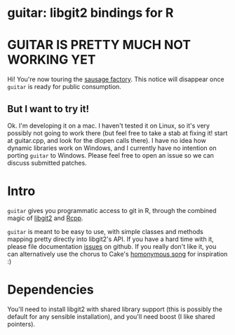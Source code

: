 # guitar: libgit2 bindings for R

# GUITAR IS PRETTY MUCH NOT WORKING YET

Hi! You're now touring the [sausage factory](http://en.wikiquote.org/wiki/John_Godfrey_Saxe). This notice will disappear
once `guitar` is ready for public consumption.

## But I want to try it!

Ok. I'm developing it on a mac. I haven't tested it on Linux, so it's
very possibly not going to work there (but feel free to take a stab at
fixing it! start at guitar.cpp, and look for the dlopen calls there).
I have no idea how dynamic libraries work on Windows, and I currently
have no intention on porting `guitar` to Windows. Please feel free to
open an issue so we can discuss submitted patches.

# Intro

`guitar` gives you programmatic access to git in R, through the
combined magic of [libgit2](http://github.com/libgit2/libgit2/) and
[Rcpp](http://dirk.eddelbuettel.com/code/rcpp.html).

`guitar` is meant to be easy to use, with simple classes and methods
mapping pretty directly into libgit2's API. If you have a hard time with it,
please file documentation [issues](http://github.com/cscheid/guitar/issues) on github. If you really don't
like it, you can alternatively use the chorus to Cake's 
[homonymous song](http://www.lyricsfreak.com/c/cake/guitar_20026676.html) for
inspiration :)

# Dependencies

You'll need to install libgit2 with shared library support (this is
possibly the default for any sensible installation), and you'll need
boost (I like shared pointers).
